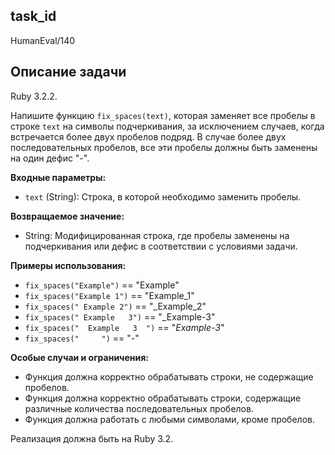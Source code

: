 ## task_id
HumanEval/140

## Описание задачи
Ruby 3.2.2.

Напишите функцию `fix_spaces(text)`, которая заменяет все пробелы в строке `text` на символы подчеркивания, за исключением случаев, когда встречается более двух пробелов подряд.  В случае более двух последовательных пробелов, все эти пробелы должны быть заменены на один дефис "-".

**Входные параметры:**

* `text` (String): Строка, в которой необходимо заменить пробелы.


**Возвращаемое значение:**

* String: Модифицированная строка, где пробелы заменены на подчеркивания или дефис в соответствии с условиями задачи.


**Примеры использования:**

* `fix_spaces("Example")` == "Example"
* `fix_spaces("Example 1")` == "Example_1"
* `fix_spaces(" Example 2")` == "_Example_2"
* `fix_spaces(" Example   3")` == "_Example-3"
* `fix_spaces("  Example   3  ")` == "_Example-3_"
* `fix_spaces("     ")` == "-"


**Особые случаи и ограничения:**

* Функция должна корректно обрабатывать строки, не содержащие пробелов.
* Функция должна корректно обрабатывать строки, содержащие различные количества последовательных пробелов.
* Функция должна работать с любыми символами, кроме пробелов.


Реализация должна быть на Ruby 3.2.

